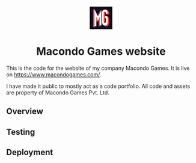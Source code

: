 <p align="center">
  <a href="https://www.gatsbyjs.com">
    <img alt="Gatsby" src="./src/images/icon.png" width="60" />
  </a>
</p>
<h1 align="center">
  Macondo Games website
</h1>

This is the code for the website of my company Macondo Games. It is live on https://www.macondogames.com/. 

I have made it public to mostly act as a code portfolio. All code and assets are property of Macondo Games Pvt. Ltd. 

## Overview

## Testing

## Deployment


